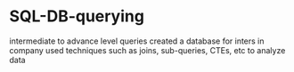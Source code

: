 # SQL-DB-querying
intermediate to advance level queries
created a database for inters in company
used techniques such as joins, sub-queries, CTEs, etc to analyze data
